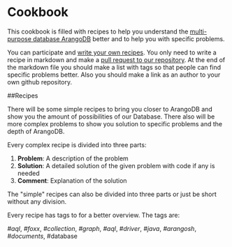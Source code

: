 # Cookbook

This cookbook is filled with recipes to help you understand the [multi-purpose database ArangoDB][1] better
and to help you with specific problems. 

You can participate and [write your own recipes][2]. You only need to write a recipe in markdown and make a [pull request to our repository][2]. 
At the end of the markdown file you should make a list with tags so that people can find specific problems better. Also you should make a link as an author to your own github repository. 

##Recipes

There will be some simple recipes to bring you closer to ArangoDB and show you the amount of possibilities
of our Database. 
There also will be more complex problems to show you solution to specific problems and the depth of ArangoDB.

Every complex recipe is divided into three parts:

1. **Problem**: A description of the problem
2. **Solution**: A detailed solution of the given problem with code if any is needed
3. **Comment**: Explanation of the solution 

The "simple" recipes can also be divided into three parts or just be short without any division.

Every recipe has tags to for a better overview. The tags are:

*#aql*, *#foxx*, *#collection*, *#graph*, *#aql*, *#driver*, *#java*, *#arangosh*, *#documents*, #database


[1]: https://www.arangodb.com/
[2]: https://github.com/arangodb/Cookbook